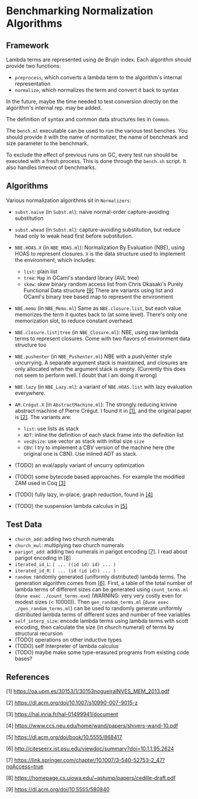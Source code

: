 # Benchmarking Normalization Algorithms

## Framework
Lambda terms are represented using de Brujin index.
Each algorithm should provide two functions:

- `preprocess`, which converts a lambda term to the algorithm's internal representation
- `normalize`, which normalizes the term and convert it back to syntax

In the future, maybe the time needed to test conversion directly
on the algorithm's internal rep. may be added.

The definition of syntax and common data structures lies in `Common`.

The `bench.ml` executable can be used to run the various test benches.
You should provide it with the name of normalizer,
the name of benchmark and size parameter to the benchmark.

To exclude the effect of previous runs on GC,
every test run should be executed with a fresh process.
This is done through the `bench.sh` script.
It also handles timeout of benchmarks.


## Algorithms
Various normalization algorithms sit in `Normalizers`:

- `subst.naive` (in `Subst.ml`):
naive normal-order capture-avoiding substitution
- `subst.whead` (in `Subst.ml`):
capture-avoiding substitution, but reduce head only to weak head first
before substitution.
- `NBE.HOAS.X` (in `NBE_HOAS.ml`):
Normalization By Evaluation (NBE), using HOAS to represent closures.
`X` is the data structure used to implement the environment,
which includes:
  - `list`: plain list
  - `tree`: `Map` in OCaml's standard library (AVL tree)
  - `skew`: skew binary random access list from Chris Okasaki's
  Purely Functional Data structure [[9]](#9)
There are variants using list and OCaml's binary tree based map
to represent the environment
- `NBE.memo` (in `NBE_Memo.ml`)
Same as `NBE.closure.list`,
but each value memorizes the term it quotes back to (at some level).
There's only one memorization slot, to reduce constant overhead.
- `NBE.closure.list|tree` (in `NBE_Closure.ml`):
NBE, using raw lambda terms to represent closures.
Come with two flavors of environment data structure too
- `NBE.pushenter` (in `NBE_Pushenter.ml`)
NBE with a push/enter style uncurrying.
A separate argument stack is maintained,
and closures are only allocated when the argument stack is empty.
(Currently this does not seem to perform well.
I doubt that I am doing it wrong)
- `NBE.lazy` (in `NBE_Lazy.ml`):
a variant of `NBE.HOAS.list` with lazy evaluation everywhere.
- `AM.Crégut.X` (in `AbstractMachine.ml`):
The strongly reducing krivine abstract machine of Pierre Crégut.
I found it in [[1]](#1),
and the original paper is [[2]](#2).
The variants are:

  - `list`: use lists as stack
  - `ADT`: inline the definition of each stack frame into the definition list
  - `vec@size`: use vector as stack with initial size `size`
  - `CBV`: I try to implement a CBV version of the machine here
  (the original one is CBN). Use inlined ADT as stack.

- (TODO) an eval/apply variant of uncurry optimization
- (TODO) some bytecode based approaches.
For example the modified ZAM used in Coq [[3]](#3)
- (TODO) fully lazy, in-place, graph reduction,
found in [[4]](#4)
- (TODO) the suspension lambda calculus in [[5]](#5)


## Test Data

- `church_add`: adding two church numerals
- `church_mul`: multiplying two church numerals
- `parigot_add`: adding two numerals in parigot encoding [[7]](#7).
I read about parigot encoding in [[8]](#8)
- `iterated_id_L`: `( ... ((id id) id) ... )`
- `iterated_id_R`: `( ... (id (id id)) ... )`
- `random`: randomly generated (uniformly distributed) lambda terms.
The generation algorithm comes from [[6]](#6).
First, a table of the total number of lambda terms of different sizes
can be generated using `count_terms.ml` (`dune exec ./count_terms.exe`)
(WARNING: very very costly even for modest sizes (< 10000)).
Then `gen_random_terms.ml` (`dune exec ./gen_random_terms.ml`)
can be used to randomly generate uniformly distributed lambda terms
of different sizes and number of free variables
- `self_interp_size`: encode lambda terms using lambda terms with
scott encoding, then calculate the size (in church numeral) of terms
by structural recursion
- (TODO) operations on other inductive types
- (TODO) self interpreter of lambda calculus
- (TODO) maybe make some type-erasured programs from existing code bases?


## References

<a id="1">[1]</a>
<https://oa.upm.es/30153/1/30153nogueiraINVES_MEM_2013.pdf>

<a id="2">[2]</a>
<https://dl.acm.org/doi/10.1007/s10990-007-9015-z>

<a id="3">[3]</a>
<https://hal.inria.fr/hal-01499941/document>

<a id="4">[4]</a>
<https://www.ccs.neu.edu/home/wand/papers/shivers-wand-10.pdf>

<a id="5">[5]</a>
<https://dl.acm.org/doi/book/10.5555/868417>

<a id="6">[6]</a>
<http://citeseerx.ist.psu.edu/viewdoc/summary?doi=10.1.1.95.2624>

<a id="7">[7]</a>
<https://link.springer.com/chapter/10.1007/3-540-52753-2_47?noAccess=true>

<a id="8">[8]</a>
<https://homepage.cs.uiowa.edu/~astump/papers/cedille-draft.pdf>

<a id="9">[9]</a>
<https://dl.acm.org/doi/10.5555/580840>
